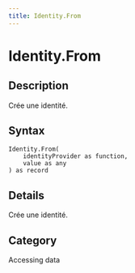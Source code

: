 ```yaml
---
title: Identity.From
---
```


# Identity.From


## Description

Crée une identité.


## Syntax

```powerquery
Identity.From(
    identityProvider as function,
    value as any
) as record
```


## Details

Crée une identité.



## Category
Accessing data
